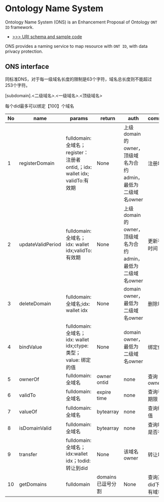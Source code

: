 # Ontology Name System

Ontology Name System (ONS) is an Enhancement Proposal of Ontology `ONT ID` framework. 
- [>>> URI schema and sample code](https://github.com/ontio/OEPs/pull/19)

ONS provides a naming service to map resource with `ONT ID`, with data privacy protection.

## ONS interface

同标准DNS，对于每一级域名长度的限制是63个字符，域名总长度则不能超过253个字符。

[subdomain].<二级域名>.<一级域名>.<顶级域名>

每个did最多可以绑定【100】个域名

| No   | name              | params                                                       | return             | auth                                                        | comment                 | event                                         |
| ---- | ----------------- | ------------------------------------------------------------ | ------------------ | ----------------------------------------------------------- | ----------------------- | --------------------------------------------- |
| 1    | registerDomain    | fulldomain:全域名；register：注册者ontid,；idx: wallet idx; validTo:有效期 | None               | 上级domain的owner，顶级域名为合约admin，最低为二级域名owner | 注册域名                | "registerDomain", "domain", "owner","validTo" |
| 2    | updateValidPeriod | fulldomain:全域名；idx: wallet idx;validTo:有效期            | None               | 上级domain的owner，顶级域名为合约admin，最低为二级域名owner | 更新有效时间            | "updateValidPeriod","domain","newvalid"       |
| 3    | deleteDomain      | fulldomain:全域名;idx: wallet idx                            | None               | domain owner，最低为二级域名owner                           | 删除域名                | "deleteDomain","domain"                       |
| 4    | bindValue         | fulldomain:全域名；idx: wallet idx;ctype:类型；value: 绑定的值 | None               | domain owner，最低为二级域名owner                           | 绑定值                  | "bindValue","domain","ctype","value"          |
| 5    | ownerOf           | fulldomain:全域名                                            | owner ontid        | none                                                        | 查询owner               |                                               |
| 6    | validTo           | fulldomain:全域名                                            | expire time        | none                                                        | 查询有效期限            |                                               |
| 7    | valueOf           | fulldomain:全域名                                            | bytearray          | none                                                        | 查询绑定值              |                                               |
| 8    | isDomainValid     | fulldomain:全域名                                            | bytearray          | none                                                        | 查询域名是否有效        |                                               |
| 9    | transfer          | fulldomain:全域名；idx:wallet idx；todid:转让到did           | None               | 该域名owner                                                 | 转让域名                | "transfer","domain","from","to"               |
| 10   | getDomains        | fulldomain                                                   | domains 已逗号分割 | None                                                        | 查询某个did下的所有域名 |                                               |

